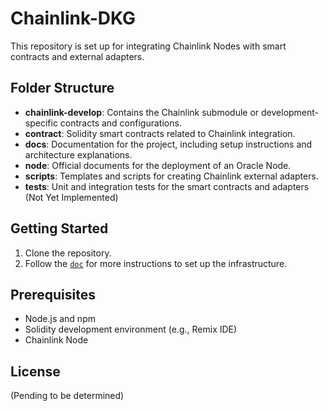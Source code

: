 # Chainlink-DKG

This repository is set up for integrating Chainlink Nodes with smart contracts and external adapters.

## Folder Structure

- **chainlink-develop**: Contains the Chainlink submodule or development-specific contracts and configurations.
- **contract**: Solidity smart contracts related to Chainlink integration.
- **docs**: Documentation for the project, including setup instructions and architecture explanations.
- **node**: Official documents for the deployment of an Oracle Node.
- **scripts**: Templates and scripts for creating Chainlink external adapters.
- **tests**: Unit and integration tests for the smart contracts and adapters (Not Yet Implemented)

## Getting Started

1. Clone the repository.
2. Follow the [`doc`](./docs/README.md) for more instructions to set up the infrastructure.


## Prerequisites

- Node.js and npm
- Solidity development environment (e.g., Remix IDE)
- Chainlink Node

## License

(Pending to be determined)
